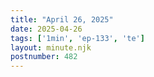 ```yaml
---
title: "April 26, 2025"
date: 2025-04-26
tags: ['1min', 'ep-133', 'te']
layout: minute.njk
postnumber: 482
---
```

